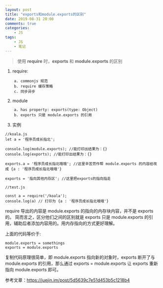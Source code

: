 ```yaml
---
layout: post
title: "exports和module.exports的区别"
date: 2019-08-31 20:00
comments: true
categories:
 	- JS
tags:
	- JS
	- 笔记
---
```


> 使用 **require** 时，**exports** 和 **module.exports** 的区别

1. require:

```
	a. commonjs 规范
	b. require 缓存策略
	c. 同步异步
```


2. module

```
	a. has property: exports(type: Object)
	b. exports 只是 module.exports 的引用
```

<!-- more -->

3. 实例

```
//koala.js
let a = '程序员成长指北';

console.log(module.exports); //能打印出结果为：{}
console.log(exports); //能打印出结果为：{}

exports.a = '程序员成长指北哦哦'; //这里辛苦劳作帮 module.exports 的内容给改成 {a : '程序员成长指北哦哦'}

exports = '指向其他内存区'; //这里把exports的指向指走

//test.js

const a = require('/koala');
console.log(a) // 打印为 {a : '程序员成长指北哦哦'}
```

require 导出的内容是 module.exports 的指向的内存块内容，并不是 exports 的。 简而言之，区分他们之间的区别就是 exports 只是 module.exports 的引用，辅助后者添加内容用的。用内存指向的方式更好理解。

上面的代码等价于:

```
module.exports = somethings
exports = module.exports
```

复制代码原理很简单，即 module.exports 指向新的对象时，exports 断开了与 module.exports 的引用，那么通过 exports = module.exports 让 exports 重新指向 module.exports 即可。

参考文章：https://juejin.im/post/5d5639c7e51d453b5c1218b4
